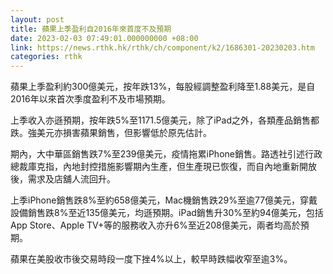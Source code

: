 ```yaml
---
layout: post
title: 蘋果上季盈利自2016年來首度不及預期
date: 2023-02-03 07:49:01.000000000 +08:00
link: https://news.rthk.hk/rthk/ch/component/k2/1686301-20230203.htm
categories: rthk
---
```


蘋果上季盈利約300億美元，按年跌13%，每股經調整盈利降至1.88美元，是自2016年以來首次季度盈利不及市場預期。

上季收入亦遜預期，按年跌5%至1171.5億美元，除了iPad之外，各類產品銷售都跌。強美元亦損害蘋果銷售，但影響低於原先估計。

期內，大中華區銷售跌7%至239億美元，疫情拖累iPhone銷售。路透社引述行政總裁庫克指，內地封控措施影響期內生產，但生產現已恢復，而自內地重新開放後，需求及店舖人流回升。

上季iPhone銷售跌8%至約658億美元，Mac機銷售跌29%至逾77億美元，穿戴設備銷售跌8%至近135億美元，均遜預期。iPad銷售升30%至約94億美元，包括App Store、Apple TV+等的服務收入亦升6%至近208億美元，兩者均高於預期。

蘋果在美股收市後交易時段一度下挫4%以上，較早時跌幅收窄至逾3%。

